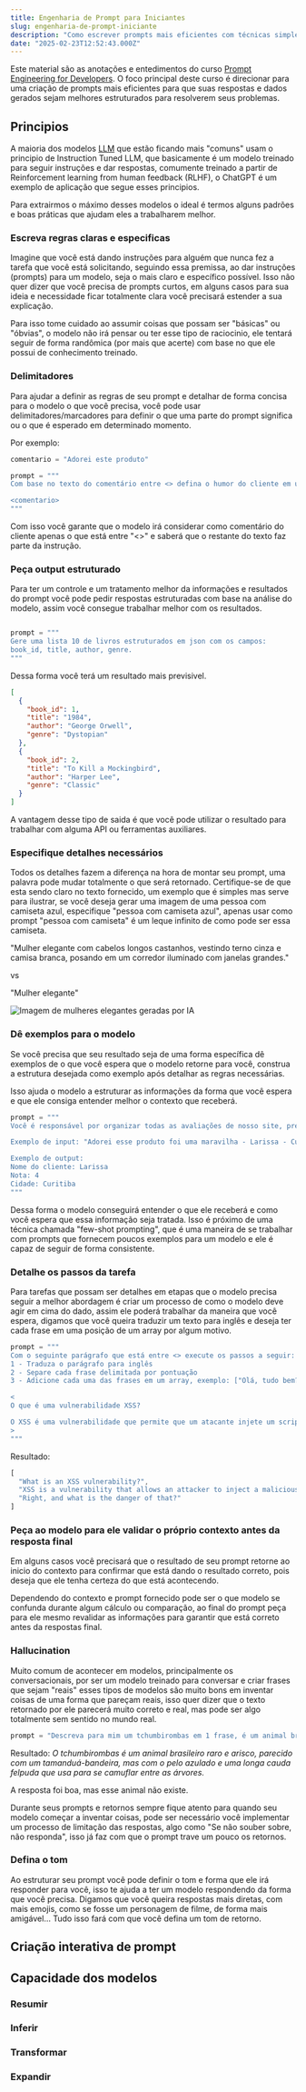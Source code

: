 ```yaml
---
title: Engenharia de Prompt para Iniciantes
slug: engenharia-de-prompt-iniciante
description: "Como escrever prompts mais eficientes com técnicas simples"
date: "2025-02-23T12:52:43.000Z"
---
```


Este material são as anotações e entedimentos do curso [Prompt Engineering for Developers](https://www.deeplearning.ai/short-courses/chatgpt-prompt-engineering-for-developers/). O foco principal deste curso é direcionar para uma criação de prompts mais eficientes para que suas respostas e dados gerados sejam melhores estruturados para resolverem seus problemas.

## Principios

A maioria dos modelos [LLM](https://www.ibm.com/br-pt/think/topics/large-language-models) que estão ficando mais "comuns" usam o principio de Instruction Tuned LLM, que basicamente é um modelo treinado para seguir instruções e dar respostas, comumente treinado a partir de Reinforcement learning from human feedback (RLHF), o ChatGPT é um exemplo de aplicação que segue esses principios.

Para extrairmos o máximo desses modelos o ideal é termos alguns padrões e boas práticas que ajudam eles a trabalharem melhor.

### Escreva regras claras e especificas

Imagine que você está dando instruções para alguém que nunca fez a tarefa que você está solicitando, seguindo essa premissa, ao dar instruções (prompts) para um modelo, seja o mais claro e específico possível. Isso não quer dizer que você precisa de prompts curtos, em alguns casos para sua ideia e necessidade ficar totalmente clara você precisará estender a sua explicação.

Para isso tome cuidado ao assumir coisas que possam ser "básicas" ou "óbvias", o modelo não irá pensar ou ter esse tipo de raciocinio, ele tentará seguir de forma randômica (por mais que acerte) com base no que ele possui de conhecimento treinado.

### Delimitadores

Para ajudar a definir as regras de seu prompt e detalhar de forma concisa para o modelo o que você precisa, você pode usar delimitadores/marcadores para definir o que uma parte do prompt significa ou o que é esperado em determinado momento.

Por exemplo:

```python
comentario = "Adorei este produto"

prompt = """
Com base no texto do comentário entre <> defina o humor do cliente em uma palavra.

<comentario>
"""
```

Com isso você garante que o modelo irá considerar como comentário do cliente apenas o que está entre "<>" e saberá que o restante do texto faz parte da instrução.

### Peça output estruturado

Para ter um controle e um tratamento melhor da informações e resultados do prompt você pode pedir respostas estruturadas com base na análise do modelo, assim você consegue trabalhar melhor com os resultados.

```python

prompt = """
Gere uma lista 10 de livros estruturados em json com os campos:
book_id, title, author, genre.
"""

```

Dessa forma você terá um resultado mais previsivel.

```json
[
  {
    "book_id": 1,
    "title": "1984",
    "author": "George Orwell",
    "genre": "Dystopian"
  },
  {
    "book_id": 2,
    "title": "To Kill a Mockingbird",
    "author": "Harper Lee",
    "genre": "Classic"
  }
]
```

A vantagem desse tipo de saida é que você pode utilizar o resultado para trabalhar com alguma API ou ferramentas auxiliares.

### Especifique detalhes necessários

Todos os detalhes fazem a diferença na hora de montar seu prompt, uma palavra pode mudar totalmente o que será retornado. Certifique-se de que esta sendo claro no texto fornecido, um exemplo que é simples mas serve para ilustrar, se você deseja gerar uma imagem de uma pessoa com camiseta azul, especifique "pessoa com camiseta azul", apenas usar como prompt "pessoa com camiseta" é um leque infinito de como pode ser essa camiseta.

"Mulher elegante com cabelos longos castanhos, vestindo terno cinza e camisa branca, posando em um corredor iluminado com janelas grandes."

vs

"Mulher elegante"

![Imagem de mulheres elegantes geradas por IA](/images/posts/exemplo-prompt-image.jpg)

### Dê exemplos para o modelo

Se você precisa que seu resultado seja de uma forma específica dê exemplos de o que você espera que o modelo retorne para você, construa a estrutura desejada como exemplo após detalhar as regras necessárias.

Isso ajuda o modelo a estruturar as informações da forma que você espera e que ele consiga entender melhor o contexto que receberá.

```python
prompt = """
Você é responsável por organizar todas as avaliações de nosso site, preciso que retorne cada avaliação de maneira organizada, precisamos apenas das notas para a nossa análise.

Exemplo de input: "Adorei esse produto foi uma maravilha - Larissa - Curitiba - 4 estrelas"

Exemplo de output:
Nome do cliente: Larissa
Nota: 4
Cidade: Curitiba
"""

```

Dessa forma o modelo conseguirá entender o que ele receberá e como você espera que essa informação seja tratada. Isso é próximo de uma técnica chamada "few-shot prompting", que é uma maneira de se trabalhar com prompts que fornecem poucos exemplos para um modelo e ele é capaz de seguir de forma consistente.

### Detalhe os passos da tarefa

Para tarefas que possam ser detalhes em etapas que o modelo precisa seguir a melhor abordagem é criar um processo de como o modelo deve agir em cima do dado, assim ele poderá trabalhar da maneira que você espera, digamos que você queira traduzir um texto para inglês e deseja ter cada frase em uma posição de um array por algum motivo.

```python
prompt = """
Com o seguinte parágrafo que está entre <> execute os passos a seguir:
1 - Traduza o parágrafo para inglês
2 - Separe cada frase delimitada por pontuação
3 - Adicione cada uma das frases em um array, exemplo: ["Olá, tudo bem?", "Como você está?", "Estou bem."]

<
O que é uma vulnerabilidade XSS?

O XSS é uma vulnerabilidade que permite que um atacante injete um script malicioso em uma página e interaja nessa página com todos os privilégios do usuário original. Certo, e qual é o perigo disso?
>
"""
```
Resultado:
```js
[  
  "What is an XSS vulnerability?",
  "XSS is a vulnerability that allows an attacker to inject a malicious script into a page and interact on that page with all the privileges of the original user.",
  "Right, and what is the danger of that?"
]
```

### Peça ao modelo para ele validar o próprio contexto antes da resposta final

Em alguns casos você precisará que o resultado de seu prompt retorne ao inicio do contexto para confirmar que está dando o resultado correto, pois deseja que ele tenha certeza do que está acontecendo.

Dependendo do contexto e prompt fornecido pode ser o que modelo se confunda durante algum cálculo ou comparação, ao final do prompt peça para ele mesmo revalidar as informações para garantir que está correto antes da respostas final.

### Hallucination

Muito comum de acontecer em modelos, principalmente os conversacionais, por ser um modelo treinado para conversar e criar frases que sejam "reais" esses tipos de modelos são muito bons em inventar coisas de uma forma que pareçam reais, isso quer dizer que o texto retornado por ele parecerá muito correto e real, mas pode ser algo totalmente sem sentido no mundo real. 

```python
prompt = "Descreva para mim um tchumbirombas em 1 frase, é um animal brasileiro"
```

Resultado: _O tchumbirombas é um animal brasileiro raro e arisco, parecido com um tamanduá-bandeira, mas com o pelo azulado e uma longa cauda felpuda que usa para se camuflar entre as árvores._

A resposta foi boa, mas esse animal não existe.

Durante seus prompts e retornos sempre fique atento para quando seu modelo começar a inventar coisas, pode ser necessário você implementar um processo de limitação das respostas, algo como "Se não souber sobre, não responda", isso já faz com que o prompt trave um pouco os retornos.

### Defina o tom

Ao estruturar seu prompt você pode definir o tom e forma que ele irá responder para você, isso te ajuda a ter um modelo respondendo da forma que você precisa. Digamos que você queira respostas mais diretas, com mais emojis, como se fosse um personagem de filme, de forma mais amigável... Tudo isso fará com que você defina um tom de retorno.

## Criação interativa de prompt



## Capacidade dos modelos

### Resumir

### Inferir

### Transformar

### Expandir
